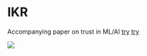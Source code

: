 # IKR
Accompanying paper on trust in ML/AI
[try](https://k3larra.github.io/IKR/trust_1/version07.html)
[try](https://k3larra.github.io/ikr/trust_1/version07.html)

[![](testset/thumbnails/5.jpg)](https://k3larra.github.io/ikr/trust_1/version07/version07.html?study_nbr=5)


